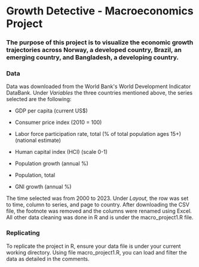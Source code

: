# Growth Detective - Macroeconomics Project

### The purpose of this project is to visualize the economic growth trajectories across Norway, a developed country, Brazil, an emerging country, and Bangladesh, a developing country.

### Data

Data was downloaded from the World Bank's World Development Indicator DataBank. Under *Variables* the three countries mentioned above, the series selected are the following:

-   GDP per capita (current US\$)

-   Consumer price index (2010 = 100)

-   Labor force participation rate, total (% of total population ages 15+) (national estimate)

-   Human capital index (HCI) (scale 0-1)

-   Population growth (annual %)

-   Population, total

-   GNI growth (annual %)

The time selected was from 2000 to 2023. Under *Layout,* the row was set to time, column to series, and page to country. After downloading the CSV file, the footnote was removed and the columns were renamed using Excel. All other data cleaning was done in R and is under the macro_project1.R file. 

### Replicating
To replicate the project in R, ensure your data file is under your current working directory. Using file macro_project1.R, you can load and filter the data as detailed in the comments. 

